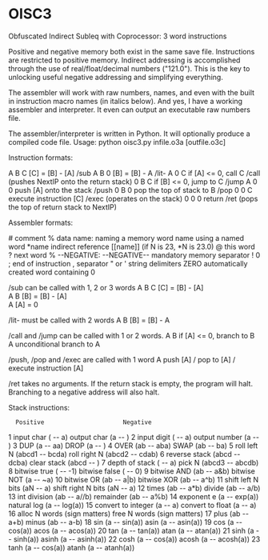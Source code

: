 # OISC3
Obfuscated Indirect Subleq with Coprocessor: 3 word instructions

Positive and negative memory both exist in the same save file.  Instructions are restricted to positive memory.  Indirect addressing is accomplished through the use of real/float/decimal numbers ("121.0").  This is the key to unlocking useful negative addressing and simplifying everything.

The assembler will work with raw numbers, names, and even with the built in instruction macro names (in italics below).  And yes, I have a working assembler and interpreter.  It even can output an executable raw numbers file.

The assembler/interpreter is written in Python.  It will optionally produce a compiled code file.
Usage: python oisc3.py infile.o3a [outfile.o3c]

Instruction formats:
   
   A B C    [C] = [B] - [A]                 /sub
   A B 0    [B] = [B] - A                   /lit-
   A 0 C    if [A] <= 0, call C             /call  (pushes NextIP onto the return stack)
   0 B C    if [B] <= 0, jump to C          /jump
   A 0 0    push [A] onto the stack         /push
   0 B 0    pop the top of stack to B       /pop
   0 0 C    execute instruction [C]         /exec  (operates on the stack)
   0 0 0    return                          /ret  (pops the top of return stack to NextIP)

Assembler formats:

 \#            comment
 %            data
 name:        naming a memory word
 name         using a named word
 \*name        indirect reference [[name]] (if N is 23, \*N is 23.0)
 @            this word
 ?            next word
 % --NEGATIVE: --NEGATIVE--     mandatory memory separator
 !            0
 ;            end of instruction
 ,            separator
 " or '       string delimiters
 ZERO         automatically created word containing 0
 
 /sub can be called with 1, 2 or 3 words
    A B C    [C] = [B] - [A]    
    A B      [B] = [B] - [A]   
    A        [A] = 0  
     
 /lit- must be called with 2 words
    A B      [B] = [B] - A
     
 /call and /jump can be called with 1 or 2 words.
    A B      if [A] <= 0, branch to B   
    A        unconditional branch to A
      
 /push, /pop and /exec are called with 1 word
    A        push [A] / pop to [A] / execute instruction [A]
      
 /ret takes no arguments.  If the return stack is empty, the program will halt.  Branching to a negative address will also halt.

Stack instructions:

      Positive                      Negative 
 1    input char ( -- a)            output char (a -- )
 2    input digit  ( -- a)          output number (a -- )
 3    DUP (a -- aa)                 DROP (a -- )
 4    OVER (ab -- aba)              SWAP (ab -- ba)
 5    roll left N (abcd1 -- bcda)   roll right N (abcd2 -- cdab)
 6    reverse stack (abcd -- dcba)  clear stack (abcd -- )
 7    depth of stack ( -- a)        pick N (abcd3 -- abcdb)
 8    bitwise true ( -- -1)         bitwise false ( -- 0)
 9    bitwise AND (ab -- a&b)       bitwise NOT (a -- ~a)
 10   bitwise OR (ab -- a|b)        bitwise XOR (ab -- a^b)
 11   shift left N bits (aN -- a)   shift right N bits (aN -- a)
 12   times (ab -- a\*b)             divide (ab -- a/b)
 13   int division (ab -- a//b)     remainder (ab -- a%b)
 14   exponent e (a -- exp(a))      natural log (a -- log(a))
 15   convert to integer (a -- a)   convert to float (a -- a)
 16   alloc N words (sign matters)  free N words (sign matters)
 17   plus (ab -- a+b)              minus (ab -- a-b)
 18   sin (a -- sin(a))             asin (a -- asin(a))
 19   cos (a -- cos(a))             acos (a -- acos(a))
 20   tan (a -- tan(a))             atan (a -- atan(a)) 
 21   sinh (a -- sinh(a))           asinh (a -- asinh(a)) 
 22   cosh (a -- cos(a))            acosh (a -- acosh(a)) 
 23   tanh (a -- cos(a))            atanh (a -- atanh(a)) 

